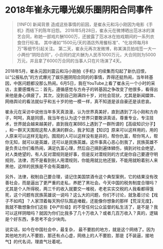 # 2018年崔永元曝光娱乐圈阴阳合同事件


> [!INFO] 新闻背景
> 造成这些事情的前因，是崔永元和冯小刚因为电影《手机》而结下的陈年旧怨。 2018年5月28日，崔永元在微博晒出范冰冰的演艺合同，称她一部戏片酬1000万，还披露了范冰冰在拍戏期间的一系列衣食住行标准。 其中诸如“1500元/天的酒店外用餐标准”、“化妆师每月8万”等细节引起关注。 第二天，崔永元再次发微博，称某演员拍戏签一大一小两份“阴阳合同”，小合同约定片酬为人民币1000万元，大合同则为5000万元，并且拿了6000万合同的当事人只在片场演了4天。

2018年5月，崔永元因刘震云和冯小刚拍《手机》的续集而勾起了新仇旧恨，以“公报私仇”的方式爆光了娱乐圈阴阳合同的的事情，弄得还挺热闹，当年转基因，中医问题都没那么热闹。6月5日，我在YouTube上看了崔永元一个小时的采访，主要感慨有二：首先，遵循感觉与方舟子的转基因之争改变了他很多，看得出来他是身心俱疲了。其次，没到自己刚满四十岁，对社会现状，尤其是新闻媒体、网络舆论的看法就似乎和五十岁的他一模一样，真不知道是该自豪还是该悲哀。

崔永元在采访中说他当年多天真浪漫，认为世界真美好，直到遇到了冯小刚和方舟子，呵呵，真是同感，我当年也认为这个世界只要敢讲真话，尊重专业，专注技术，世界就会越来越美好，直到我在某BBS上遇到了一群所谓的【高级知识分子】 ，和一群天天围观这帮人表演的群众，我才知道【知识】原来可以这样用的，用的人原来可以这样无耻的。围观的人可以这样没有是非的，帮你仇富，帮你骂人，帮你无知，就可以是英雄，还可以是民族英雄。这件事真心恶心到我了，民族英雄不是负责让你们看热闹，满足仇富心理，然后自己搞到遍体鳞伤，搞到对社会绝望，对人类绝望的，有人反对潜规则是好事，但是反对潜规则的方式是你自己要遵守明规则，法律，而不是看到别人用潜规则，你能用就比他还狠，不能用就盼着别人来黑他，这样的民族是不会有英雄的。

另外，法律，税制自己要合理，请记住美国禁酒令这个典型案例，它的结果没有改善社会，而是逼出了更严重的走私，养肥了黑社会。今天中国的税务制度合理吗？尤其是个人所得税，两三千的收入就要交一堆税，老老实实交税的人我看都得饿死，这个问题有民族英雄说一说吗？这么大的问题，你们不讨论，就急着讨论【戏子不如鸡】？人家顶着每天狗仔队围追堵截，还能像你想象的那样【荒淫无度】，我就不敢想象你们这些【中产阶级】的不受任何公众监督的私生活了，是不是？我可以这样阴暗吗？就因为你们比我多了几十万收入？或者几百万收入？真的，逻辑是个好东西，多思考不会少块肉。

说实话，如今在中国社会中，最复杂， 最不要脸的地方，就是这个网络了。因为其他地方的人不要脸，那还有点心虚，网络上的人不要脸，那是【不装逼，接地气】的代名词，理直气壮着呢。
